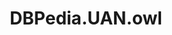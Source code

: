 ---
schema: default
title: DBPedia.UAN.owl
organization: Unitn
notes: >-
  The DBpedia ontology provides the classes and properties used in the DBpedia
  data set. @en
resources:
  - name: DBPedia.UAN.owl
    url: >-
      http://git.knowdive.disi.unitn.it:8080/knowledge/LiveKnowledge/SREP/commonsense/raw/master/DBPedia.UAN.owl
    format: ''
test: ''
license: 'https://creativecommons.org/licenses/by/4.0/'
category:
  - Digital University
maintainer: ''
maintainer_email: ''
tags: ''
---